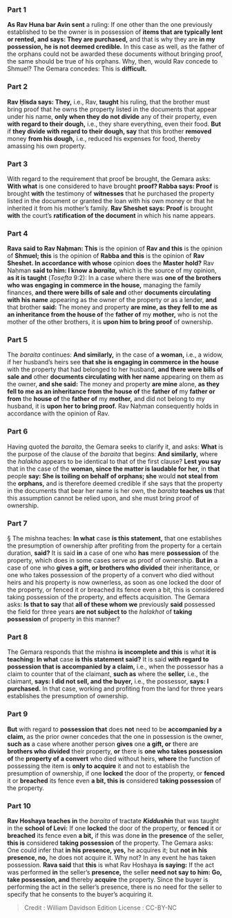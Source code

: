 
### Part 1
<b>As Rav Huna bar Avin sent</b> a ruling: If one other than the one previously established to be the owner is in possession of <b>items that are typically lent or rented, and says: They are purchased,</b> and that is why they are <b>in my possession, he is not deemed credible.</b> In this case as well, as the father of the orphans could not be awarded these documents without bringing proof, the same should be true of his orphans. Why, then, would Rav concede to Shmuel? The Gemara concedes: This is <b>difficult.</b>

### Part 2
<b>Rav Ḥisda says: They,</b> i.e., Rav, <b>taught</b> his ruling, that the brother must bring proof that he owns the property listed in the documents that appear under his name, <b>only when they do not divide</b> any of their property, even <b>with regard to their dough,</b> i.e., they share everything, even their food. <b>But</b> if <b>they divide with regard to their dough, say</b> that this brother <b>removed</b> money <b>from his dough,</b> i.e., reduced his expenses for food, thereby amassing his own property.

### Part 3
With regard to the requirement that proof be brought, the Gemara asks: <b>With what</b> is one considered to have brought <b>proof? Rabba says: Proof</b> is brought <b>with</b> the testimony of <b>witnesses</b> that he purchased the property listed in the document or granted the loan with his own money or that he inherited it from his mother’s family. <b>Rav Sheshet says: Proof</b> is brought <b>with</b> the court’s <b>ratification of the document</b> in which his name appears.

### Part 4
<b>Rava said to Rav Naḥman: This</b> is the opinion of <b>Rav and this</b> is the opinion of <b>Shmuel; this</b> is the opinion of <b>Rabba and this</b> is the opinion of <b>Rav Sheshet. In accordance with whose</b> opinion <b>does</b> the <b>Master hold?</b> Rav Naḥman <b>said to him: I know a <i>baraita</i>,</b> which is the source of my opinion, <b>as it is taught</b> (<i>Tosefta</i> 9:2): In a case where there was <b>one of the brothers who was engaging in commerce in the house,</b> managing the family finances, <b>and there were bills of sale and</b> other <b>documents circulating with his name</b> appearing as the owner of the property or as a lender, <b>and</b> that brother <b>said:</b> The money and property <b>are mine, as they fell to me as an inheritance from the house of</b> the <b>father of</b> my <b>mother,</b> who is not the mother of the other brothers, it is <b>upon him to bring proof</b> of ownership.

### Part 5
The <i>baraita</i> continues: <b>And similarly,</b> in the case of <b>a woman,</b> i.e., a widow, if her husband’s heirs see <b>that she is engaging in commerce in the house</b> with the property that had belonged to her husband, <b>and there were bills of sale and</b> other <b>documents circulating with her name</b> appearing on them as the owner, <b>and she said:</b> The money and property <b>are mine</b> alone, <b>as they fell to me as an inheritance from the house of</b> the <b>father of</b> my <b>father or from</b> the <b>house of</b> the <b>father of</b> my <b>mother,</b> and did not belong to my husband, it is <b>upon her to bring proof.</b> Rav Naḥman consequently holds in accordance with the opinion of Rav.

### Part 6
Having quoted the <i>baraita</i>, the Gemara seeks to clarify it, and asks: <b>What</b> is the purpose of the clause of the <i>baraita</i> that begins: <b>And similarly,</b> where the <i>halakha</i> appears to be identical to that of the first clause? <b>Lest you say</b> that in the case of the <b>woman, since the matter is laudable for her,</b> in <b>that</b> people <b>say: She is toiling on behalf of orphans; she</b> would <b>not steal from</b> the <b>orphans,</b> and is therefore deemed credible if she says that the property in the documents that bear her name is her own, the <i>baraita</i> <b>teaches us</b> that this assumption cannot be relied upon, and she must bring proof of ownership.

### Part 7
§ The mishna teaches: <b>In what</b> case <b>is this statement,</b> that one establishes the presumption of ownership after profiting from the property for a certain duration, <b>said?</b> It is said <b>in</b> a case of one who <b>has</b> mere <b>possession</b> of the property, which does in some cases serve as proof of ownership. <b>But in</b> a case of one who <b>gives a gift, or brothers who divided</b> their inheritance, or one who takes possession of the property of a convert who died without heirs and his property is now ownerless, as soon as one locked the door of the property, or fenced it or breached its fence even a bit, this is considered taking possession of the property, and effects acquisition. The Gemara asks: <b>Is that to say</b> that <b>all of these whom we</b> previously <b>said</b> possessed the field for three years <b>are not subject to</b> the <i>halakhot</i> of <b>taking possession</b> of property in this manner?

### Part 8
The Gemara responds that the mishna <b>is incomplete and this</b> is what <b>it is teaching: In what</b> case <b>is this statement said?</b> It is said <b>with regard to possession that is accompanied by a claim,</b> i.e., when the possessor has a claim to counter that of the claimant, <b>such as</b> where the <b>seller,</b> i.e., the claimant, <b>says: I did not sell, and the buyer,</b> i.e., the possessor, <b>says: I purchased.</b> In that case, working and profiting from the land for three years establishes the presumption of ownership.

### Part 9
<b>But</b> with regard to <b>possession that</b> does <b>not</b> need to be <b>accompanied by a claim,</b> as the prior owner concedes that the one in possession is the owner, <b>such as</b> a case where another person <b>gives</b> one <b>a gift, or</b> there are <b>brothers who divided</b> their property, <b>or</b> there is <b>one who takes possession of</b> the <b>property of a convert</b> who died without heirs, <b>where</b> the function of possessing the item is <b>only to acquire</b> it and not to establish the presumption of ownership, if one <b>locked</b> the door of the property, or <b>fenced</b> it or <b>breached</b> its fence even <b>a bit, this is</b> considered <b>taking possession</b> of the property.

### Part 10
<b>Rav Hoshaya teaches in</b> the <i>baraita</i> of tractate <b><i>Kiddushin</i></b> that was taught in the <b>school of Levi:</b> If one <b>locked</b> the door of the property, or <b>fenced</b> it or <b>breached</b> its fence even <b>a bit,</b> if this was done <b>in</b> the <b>presence</b> of the seller, <b>this is</b> considered <b>taking possession</b> of the property. The Gemara asks: One could infer that <b>in his presence, yes,</b> he acquires it; but <b>not in his presence, no,</b> he does not acquire it. Why not? In any event he has taken possession. <b>Rava said</b> that <b>this</b> is what Rav Hoshaya <b>is saying:</b> If the act was performed <b>in</b> the seller’s <b>presence,</b> the seller <b>need not say to him: Go, take possession, and</b> thereby <b>acquire</b> the property. Since the buyer is performing the act in the seller’s presence, there is no need for the seller to specify that he consents to the buyer’s acquiring it.

>Credit : William Davidson Edition
>License : CC-BY-NC